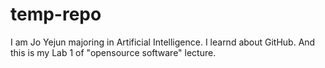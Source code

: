 # temp-repo

I am Jo Yejun majoring in Artificial Intelligence.
I learnd about GitHub.
And this is my Lab 1 of "opensource software" lecture.
